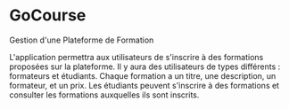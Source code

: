 # GoCourse
Gestion d'une Plateforme de Formation

L'application permettra aux utilisateurs de  s'inscrire  à des  formations proposées  sur la plateforme.  Il  y  aura  des  utilisateurs  de  types différents  :  formateurs  et  étudiants.  Chaque formation  a un  titre, une  description, un  formateur,  et un  prix. Les étudiants  peuvent s'inscrire à des formations  et consulter les formations  auxquelles ils sont inscrits.